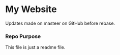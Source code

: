 # My Website

Updates made on masteer on GitHub before rebase.

### Repo Purpose
This file is just a readme file.

